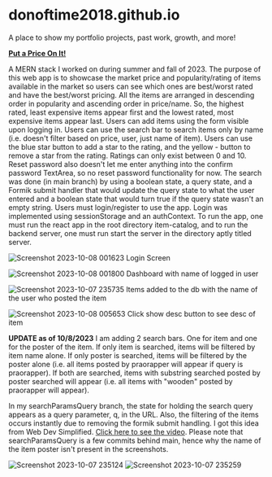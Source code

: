 # donoftime2018.github.io
A place to show my portfolio projects, past work, growth, and more!

[**Put a Price On It!**](https://github.com/donoftime2018/ItemCatalog)

A MERN stack I worked on during summer and fall of 2023. The purpose of this web app is to showcase the market price and popularity/rating of items available in the market so users can see which ones are best/worst rated and have the best/worst pricing. All the items are arranged in descending order in popularity and ascending order in price/name. So, the highest rated, least expensive items appear first and the lowest rated, most expensive items appear last. Users can add items using the form visible upon logging in. Users can use the search bar to search items only by name (i.e. doesn't filter based on price, user, just name of item). Users can use the blue star button to add a star to the rating, and the yellow - button to remove a star from the rating. Ratings can only exist between 0 and 10. Reset password also doesn't let me enter anything into the confirm password TextArea, so no reset password functionality for now. The search was done (in main branch) by using a boolean state, a query state, and a Formik submit handler that would update the query state to what the user entered and a boolean state that would turn true if the query state wasn't an empty string. Users must login/register to use the app. Login was implemented using sessionStorage and an authContext. To run the app, one must run the react app in the root directory item-catalog, and to run the backend server, one must run start the server in the directory aptly titled server. 

![Screenshot 2023-10-08 001623](https://github.com/donoftime2018/donoftime2018.github.io/assets/84360449/f668ad8f-d2fb-401a-9648-58fb9d5d7f23)
Login Screen

![Screenshot 2023-10-08 001800](https://github.com/donoftime2018/donoftime2018.github.io/assets/84360449/7eefbddb-dab6-4de2-9828-5b2038081761)
Dashboard with name of logged in user

![Screenshot 2023-10-07 235735](https://github.com/donoftime2018/donoftime2018.github.io/assets/84360449/7b8a9ee7-95bb-486a-9698-271f18a26f21)
Items added to the db with the name of the user who posted the item

![Screenshot 2023-10-08 005653](https://github.com/donoftime2018/donoftime2018.github.io/assets/84360449/123da71c-30e9-430f-bb63-16bddc93cd46)
Click show desc button to see desc of item

**UPDATE as of 10/8/2023**
I am adding 2 search bars. One for item and one for the poster of the item. If only item is searched, items will be filtered by item name alone. If only poster is searched, items will be filtered by the poster alone (i.e. all items posted by praorapper will appear if query is praorapper). If both are searched, items with substring searched posted by poster searched will appear (i.e. all items with "wooden" posted by praorapper will appear).



In my searchParamsQuery branch, the state for holding the search query appears as a query parameter, q, in the URL. Also, the filtering of the items occurs instantly due to removing the formik submit handling. I got this idea from Web Dev Simplified. [Click here to see the video](https://www.youtube.com/watch?v=oZZEI23Ri6E&t=257s). Please note that searchParamsQuery is a few commits behind main, hence why the name of the item poster isn't present in the screenshots.

![Screenshot 2023-10-07 235124](https://github.com/donoftime2018/donoftime2018.github.io/assets/84360449/c106a330-0eb7-4699-83b9-fb9d5059a855)
![Screenshot 2023-10-07 235259](https://github.com/donoftime2018/donoftime2018.github.io/assets/84360449/5b7a7c85-6087-4cde-a762-2cb33575b444)
